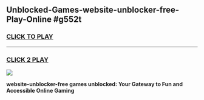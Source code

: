 
## Unblocked-Games-website-unblocker-free-Play-Online #g552t
<h3>
<a href="https://news.freeplayer.one?title=website-unblocker-free&ref=3">CLICK TO PLAY</a></h3>
<hr>

<h3>
<a href="https://news.freeplayer.one?title=website-unblocker-free&ref=3">CLICK 2 PLAY</a>
  
</h3>

<a href="https://news.freeplayer.one?title=website-unblocker-free&ref=3"><img src="https://clearcache.store/games.png"></a>


**website-unblocker-free games unblocked: Your Gateway to Fun and Accessible Online Gaming**
